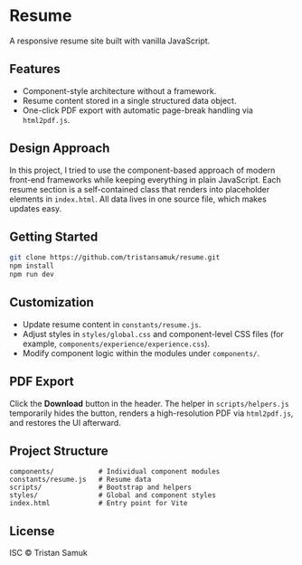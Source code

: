 # Resume

A responsive resume site built with vanilla JavaScript.

## Features

- Component-style architecture without a framework.
- Resume content stored in a single structured data object.
- One-click PDF export with automatic page-break handling via `html2pdf.js`.

## Design Approach

In this project, I tried to use the component-based approach of modern front-end frameworks while keeping everything in plain JavaScript. Each resume section is a self-contained class that renders into placeholder elements in `index.html`. All data lives in one source file, which makes updates easy.

## Getting Started

```sh
git clone https://github.com/tristansamuk/resume.git
npm install
npm run dev
```

## Customization

- Update resume content in `constants/resume.js`.
- Adjust styles in `styles/global.css` and component-level CSS files (for example, `components/experience/experience.css`).
- Modify component logic within the modules under `components/`.

## PDF Export

Click the **Download** button in the header. The helper in `scripts/helpers.js` temporarily hides the button, renders a high-resolution PDF via `html2pdf.js`, and restores the UI afterward.

## Project Structure

```
components/           # Individual component modules
constants/resume.js   # Resume data
scripts/              # Bootstrap and helpers
styles/               # Global and component styles
index.html            # Entry point for Vite
```

## License

ISC © Tristan Samuk
